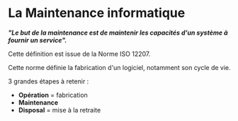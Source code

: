 # La Maintenance informatique

***"Le but de la maintenance est de maintenir les capacités d'un système à fournir un service".***

Cette définition est issue de la Norme ISO 12207.

Cette norme définie la fabrication d'un logiciel, notamment son cycle de vie.

3 grandes étapes à retenir :
* **Opération** = fabrication
* **Maintenance**
* **Disposal** = mise à la retraite